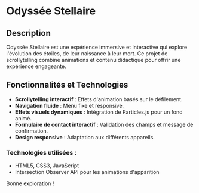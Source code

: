 # Odyssée Stellaire

## Description

Odyssée Stellaire est une expérience immersive et interactive qui explore l'évolution des étoiles, de leur naissance à leur mort. Ce projet de scrollytelling combine animations et contenu didactique pour offrir une expérience engageante.

## Fonctionnalités et Technologies

- **Scrollytelling interactif** : Effets d'animation basés sur le défilement.
- **Navigation fluide** : Menu fixe et responsive.
- **Effets visuels dynamiques** : Intégration de Particles.js pour un fond animé.
- **Formulaire de contact interactif** : Validation des champs et message de confirmation.
- **Design responsive** : Adaptation aux différents appareils.

### Technologies utilisées :

- HTML5, CSS3, JavaScript
- Intersection Observer API pour les animations d'apparition

Bonne exploration !